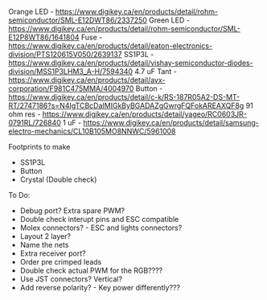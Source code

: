 Orange LED - https://www.digikey.ca/en/products/detail/rohm-semiconductor/SML-E12DWT86/2337250
Green LED - https://www.digikey.ca/en/products/detail/rohm-semiconductor/SML-E12P8WT86/1641804
Fuse - https://www.digikey.ca/en/products/detail/eaton-electronics-division/PTS120615V050/2639137
SS1P3L - https://www.digikey.ca/en/products/detail/vishay-semiconductor-diodes-division/MSS1P3LHM3_A-H/7594340
4.7 uF Tant - https://www.digikey.ca/en/products/detail/avx-corporation/F981C475MMA/4004970
Button - https://www.digikey.ca/en/products/detail/c-k/RS-187R05A2-DS-MT-RT/2747186?s=N4IgTCBcDaIMIGkByBGADAZgGwrgFQFokAREAXQF8g
91 ohm res - https://www.digikey.ca/en/products/detail/yageo/RC0603JR-0791RL/726840
1 uF - https://www.digikey.ca/en/products/detail/samsung-electro-mechanics/CL10B105MO8NNWC/5961008


Footprints to make 
- SS1P3L
- Button 
- Crystal (Double check)

To Do:
- Debug port? Extra spare PWM?
- Double check interupt pins and ESC compatible 
- Molex connectors? - ESC and lights connectors?
- Layout 2 layer?
- Name the nets
- Extra receiver port?
- Order pre crimped leads
- Double check actual PWM for the RGB????
- Use JST connectors? Vertical?
- Add reverse polarity? - Key power differently???
